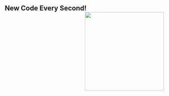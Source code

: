### 
<h2>New Code Every Second!<img align='right'src="https://scrippsprssa.files.wordpress.com/2019/12/giphy.gif"  width = 250></h2>
